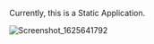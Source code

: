 Currently, this is a Static Application.

![Screenshot_1625641792](https://user-images.githubusercontent.com/55488271/124715739-ef335b80-df20-11eb-96d2-cca5b6795649.png)

